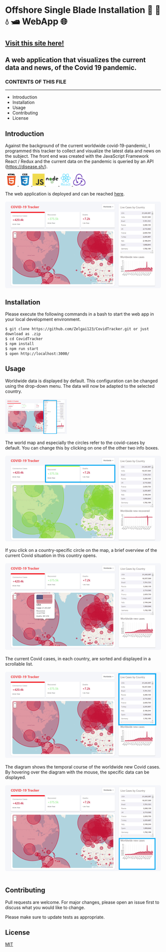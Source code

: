 # Offshore Single Blade Installation 💨 🌊 💧 🛥️ WebApp 🌐
## <a href="https://offshoresinglebladeassembly.web.app/" target="_blank">Visit this site here!</a>
## A web application that visualizes the current data and news, of the Covid 19 pandemic.

### CONTENTS OF THIS FILE
---------------------

 * Introduction
 * Installation
 * Usage
 * Contributing
 * License


## Introduction
Against the background of the current worldwide covid-19-pandemic, I programmed this tracker to collect and visualize the latest data and news on the subject. The front end was created with the JavaScript Framework React / Redux and the current data on the pandemic is queried by an API (https://disease.sh/). 

<a href="https://www.w3.org/html/" target="_blank"> <img src="https://raw.githubusercontent.com/devicons/devicon/master/icons/html5/html5-original-wordmark.svg" alt="html5" width="40" height="40"/> </a> 
<a href="https://www.w3schools.com/css/" target="_blank"> <img src="https://raw.githubusercontent.com/devicons/devicon/master/icons/css3/css3-original-wordmark.svg" alt="css3" width="40" height="40"/> </a>
<a href="https://developer.mozilla.org/en-US/docs/Web/JavaScript" target="_blank"> <img src="https://raw.githubusercontent.com/devicons/devicon/master/icons/javascript/javascript-original.svg" alt="javascript" width="40" height="40"/> </a>
<a href="https://nodejs.org" target="_blank"> <img src="https://raw.githubusercontent.com/devicons/devicon/master/icons/nodejs/nodejs-original-wordmark.svg" alt="nodejs" width="40" height="40"/> </a>
<a href="https://reactjs.org/" target="_blank"> <img src="https://raw.githubusercontent.com/devicons/devicon/master/icons/react/react-original-wordmark.svg" alt="react" width="40" height="40"/> </a>
<a href="https://redux.js.org" target="_blank"> <img src="https://raw.githubusercontent.com/devicons/devicon/master/icons/redux/redux-original.svg" alt="redux" width="40" height="40"/> </a>
<br>

The web application is deployed and can be reached <a href="https://zelgaitracker.com/" target="_blank"> here</a>.
<br>
<br>
<img src="https://github.com/Zelgai123/CovidTracker/blob/main/src/images/preview.PNG"
     alt="Covid Tracker Preview" style="border-radius: 5px;"/>

## Installation
Please execute the following commands in a bash to start the web app in your local development environment.

```
$ git clone https://github.com/Zelgai123/CovidTracker.git or just download as .zip
$ cd CovidTracker
$ npm install
$ npm run start
$ open http://localhost:3000/ 
```


## Usage
Worldwide data is displayed by default. This configuration can be changed using the drop-down menu. The data will now be adapted to the selected country.
<br>
<br>
<img src="https://github.com/Zelgai123/CovidTracker/blob/main/src/images/dropdown.png"
     alt="Covid Tracker Preview" style="width: 200px; height: auto;"/>
<br>
<br>
The world map and especially the circles refer to the covid-cases by default. You can change this by clicking on one of the other two info boxes.
<br>
<br>
<img src="https://github.com/Zelgai123/CovidTracker/blob/main/src/images/infoboxes.png"
     alt="Covid Tracker Preview" style="border-radius: 5px;"/>
<br>
<br>
If you click on a country-specific circle on the map, a brief overview of the current Covid situation in this country opens.
<br>
<br>
<img src="https://github.com/Zelgai123/CovidTracker/blob/main/src/images/briefoverview.PNG"
     alt="Covid Tracker Preview" style="border-radius: 5px;"/>
<br>
<br>
The current Covid cases, in each country, are sorted and displayed in a scrollable list.
<br>
<br>
<img src="https://github.com/Zelgai123/CovidTracker/blob/main/src/images/sortedlist.png"
     alt="Covid Tracker Preview" style="border-radius: 5px;"/>
<br>
<br>
The diagram shows the temporal course of the worldwide new Covid cases. By hovering over the diagram with the mouse, the specific data can be displayed.
<br>
<br>
<img src="https://github.com/Zelgai123/CovidTracker/blob/main/src/images/datechart.png"
     alt="Covid Tracker Preview" style="border-radius: 5px;"/>
<br>
<br>



## Contributing
Pull requests are welcome. For major changes, please open an issue first to discuss what you would like to change.

Please make sure to update tests as appropriate.

## License
[MIT](https://choosealicense.com/licenses/mit/)
